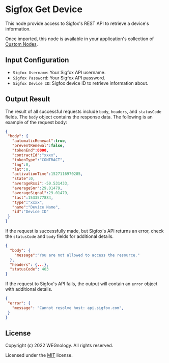 # Sigfox Get Device

This node provide access to Sigfox's REST API to retrieve a device's information.

Once imported, this node is available in your application's collection of [Custom Nodes](https://docs.app.wnology.io/workflows/custom-nodes/overview/).

## Input Configuration

* `Sigfox Username`: Your Sigfox API username.
* `Sigfox Password`: Your Sigfox API password.
* `Sigfox Device ID`: Sigfox device ID to retrieve information about.

## Output Result

The result of all successful requests include `body`, `headers`, and `statusCode` fields. The `body` object contains the response data. The following is an example of the request body:

 ```json
{
  "body": {
    "automaticRenewal":true,
    "preventRenewal":false,
    "tokenEnd":0000,
    "contractId":"xxxx",
    "tokenType":"CONTRACT",
    "lng":0,
    "lat":0,
    "activationTime":1527116970285,
    "state":0,
    "averageRssi":-50.531433,
    "averageSnr":29.01479,
    "averageSignal":29.01479,
    "last":1533577884,
    "type":"xxxx",
    "name":"Device Name",
    "id":"Device ID"
  }
}
```

If the request is successfully made, but Sigfox's API returns an error, check the `statusCode` and `body` fields for additional details.

```json
{
  "body": {
    "message":"You are not allowed to access the resource."
  },
  "headers": {...},
  "statusCode": 403
}
```

If the request to Sigfox's API fails, the output will contain an `error` object with additional details.

 ```json
{
  "error": {
    "message": "Cannot resolve host: api.sigfox.com",
  }
}
```

## License

Copyright (c) 2022 WEGnology. All rights reserved.

Licensed under the [MIT](https://github.com/WEGnology/wegnology-templates/blob/master/LICENSE.txt) license.